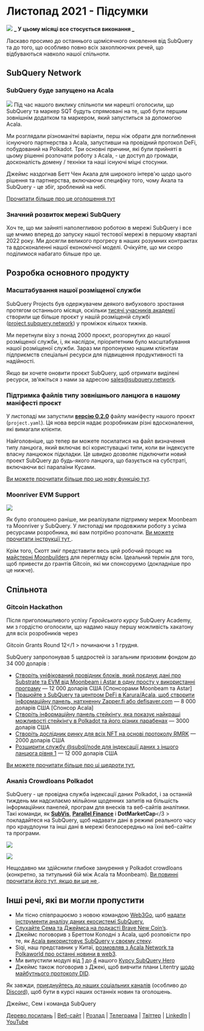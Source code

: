 # Листопад 2021 - Підсумки

![](https://miro.medium.com/max/1400/1*qzKzZnWY2ao3tiffwwugXQ.png) **_ У цьому місяці все стосується виконання _**

Ласкаво просимо до останнього щомісячного оновлення від SubQuery та до того, що особливо повно всіх захоплюючих речей, що відбуваються навколо нашої спільноти.

## SubQuery Network

### SubQuery буде запущено на Acala

![](https://miro.medium.com/max/600/0*SJ1TWt1sGwUWqvuI.gif) Під час нашого виклику спільноти ми нарешті оголосили, що SubQuery та маркер SQT будуть спрямовані на те, щоб бути першим зовнішнім додатком та маркером, який запуститься за допомогою Acala.

Ми розглядали різноманітні варіанти, перш ніж обрати для поглиблення існуючого партнерства з Acala, запустивши на провідний протокол DeFi, побудований на Polkadot. Три основні причини, які були прийняті в цьому рішенні розпочати роботу з Acala, - це доступ до громади, досконалість домену / техніки та наші існуючі міцні стосунки.

Джеймс наздогнав Бетт Чен Акала для широкого інтерв'ю щодо цього рішення та партнерства, включаючи специфіку того, чому Акала та SubQuery - це збіг, зроблений на небі.

[Прочитати більше про це оголошення тут](https://blog.subquery.network/blogs/20211125-subquery-network-acala.html)

### Значний розвиток мережі SubQuery

Хоч те, що ми зайняті наполегливою роботою в мережі SubQuery і все ще мчимо вперед до запуску нашої тестової мережі в першому кварталі 2022 року. Ми досягли великого прогресу в наших розумних контрактах та вдосконаленні нашої економічної моделі. Очікуйте, що ми скоро поділимося набагато більше про це.

## Розробка основного продукту

### Масштабування нашої розміщеної служби

SubQuery Projects був одержувачем деякого вибухового зростання протягом останнього місяця, оскільки [тисячі учасників академії](https://blog.subquery.network/blogs/20211018-subquery-launches-the-subquery-academy.html) створили ще більше проєкт у нашій розміщеній службі ([project.subquery.network](https://project.subquery.network/)) у проміжок кількох тижнів.

Ми перетнули віху з понад 2000 проєкт, розгорнутих до нашої розміщеної служби, і, як наслідок, пріоритетним було масштабування нашої розміщеної служби. Зараз ми пропонуємо нашим клієнтам підприємств спеціальні ресурси для підвищення продуктивності та надійності.

Якщо ви хочете оновити проєкт SubQuery, щоб отримати виділені ресурси, зв’яжіться з нами за адресою [sales@subquery.network](mailto:sales@subquery.network).

### Підтримка файлів типу зовнішнього ланцюга в нашому маніфесті проєкт

У листопаді ми запустили [**версію 0.2.0**](https://doc.subquery.network/create/manifest/) файлу маніфесту нашого проєкт (`project.yaml`). Ця нова версія надає розробникам різні вдосконалення, які вимагали клієнти.

Найголовніше, що тепер ви можете посилатися на файл визначення типу ланцюга, який включає всі користувацькі типи, коли ви індексуєте власну ланцюжок підкладки. Це швидко дозволяє підключити новий проект SubQuery до будь-якого ланцюга, що базується на субстраті, включаючи всі паралаїни Кусами.

[Ви можете прочитати більше про цю нову функцію тут](https://blog.subquery.network/blogs/20211105-november-technical-update.html#support-for-external-chain-type-files-in-project-manifest).

### Moonriver EVM Support

![](https://miro.medium.com/max/600/0*B27QVtvcR6nXA9ff.gif)

Як було оголошено раніше, ми реалізували підтримку мереж Moonbeam та Moonriver у SubQuery. У листопаді ми продовжили роботу з усіма ресурсами розробника, які вам потрібно розпочати. [ Ви можете прочитати інструкції тут ](https://blog.subquery.network/blogs/20211105-november-technical-update.html#moonbeam-evm-support).

Крім того, Скотт зміг представити весь цей робочий процес на [майстерні Moonbuilders](https://www.crowdcast.io/e/moonbuilders-ws/10) для перегляду всім. Ідеальний термін для того, щоб привести до грантів Gitcoin, які ми спонсоруємо (докладніше про це нижче).

## Спільнота

### Gitcoin Hackathon

Після приголомшливого успіху _Геройського курсу_ SubQuery Academy, ми з гордістю оголосили, що надамо нашу першу можливість хакатону для всіх розробників через

Gitcoin Grants Round 12</1 > починаючи з 1 грудня.</p> 

SubQuery запропонував 5 щедростей із загальним призовим фондом до 34 000 доларів :

- [Створіть уніфікований провідник блоків, який поєднує дані про Substrate та EVM від Moonbeam і Astar в одну просту у використанні програму](https://gitcoin.co/issue/subquery/grants/1) — 12 000 доларів США [Спонсорами Moonbeam та Astar]
- [Працюйте з SubQuery та центром DeFi в Karura/Acala, щоб створити інформаційну панель, натхненну Zapper.fi або defisaver.com](https://gitcoin.co/issue/subquery/grants/2) — 8 000 доларів США [Спонсор Acala]
- [Створіть інформаційну панель стейкінгу, яка показує найкращі можливості стейкінгу в Polkadot та його різних парабенах](https://gitcoin.co/issue/subquery/grants/3) — 3000 доларів США
- [Створіть дослідник ринку для всіх NFT на основі протоколу RMRK](https://gitcoin.co/issue/subquery/grants/4) — 2000 доларів США
- [Розширити службу @subql/node для індексації даних з іншого ланцюга рівня 1](https://gitcoin.co/issue/subquery/grants/5) — 12 000 доларів США

[Ви можете прочитати більше про ці щедроти тут.](https://blog.subquery.network/blogs/20211120-gitcoin12-hackathon.html)



### Аналіз Crowdloans Polkadot

SubQuery - це провідна служба індексації даних Polkadot, і за останній тиждень ми надсилаємо мільйони щоденних запитів на більшість інформаційних панелей, програм для внесків та веб-сайтів аналітики. Такі команди, як [**SubVis**](https://www.subvis.io/), [**Parallel Finance**](https://parallel.fi/) і **DotMarketCap**</3 > покладайтеся на SubQuery, щоб надавати дані в режимі реального часу про краудлоуни та інші дані в мережі безпосередньо на їхні веб-сайти та програми.</p> 

![](https://miro.medium.com/max/60/0*HfsoOwpat76ip6Jg?q=20)

![](https://miro.medium.com/max/700/0*HfsoOwpat76ip6Jg)

Нещодавно ми здійснили глибоке занурення у Polkadot crowdloans (конкретно, за титульний бій між Acala та Moonbeam). [ Ви повинні прочитати його тут, якщо ви ще не ](https://blog.subquery.network/blogs/20211124-polkadot-crowdloans.html).



## Інші речі, які ви могли пропустити

- Ми тісно співпрацюємо з новою командою [Web3Go](https://www.web3go.xyz/), щоб [надати інструменти аналізу даних екосистемі SubQuery.](https://blog.subquery.network/customer_announcements/20211110-web3go.html)
- [ Слухайте Сема та Джеймса на подкасті Brave New Coin’s](https://bravenewcoin.com/insights/podcasts/subquery-connecting-the-dots-on-polkadot).
- Джеймс поговорив з Бреттом Колодні з Acala, щоб розповісти про те, як [Acala використовує SubQuery у своєму стеку](https://www.youtube.com/watch?v=Wbxwj8K67Lw).
- Siqi, наш представник у Китаї, [розмовляв з Acala Network та Polkaworld про останні новини в web3](https://www.huoxing24.com/live/24313016).
- Ми випустили модулі від [1](https://doc.subquery.network/academy/herocourse/module1/) до [4](https://doc.subquery.network/academy/herocourse/module4/) нашого [Курсу SubQuery Hero](https://blog.subquery.network/blogs/20211018-subquery-launches-the-subquery-academy.html)
- Джеймс також поговорив з Джекі, щоб вивчити плани Litentry [щодо майбутнього протоколу DID](https://www.youtube.com/watch?v=Rqlpo9QIVyk).

Як завжди, [приєднуйтесь до наших соціальних каналів](https://linktr.ee/subquerynetwork) (особливо до [Discord](https://discord.com/invite/subquery)), щоб бути в курсі наших останніх новин та оголошень.

Джеймс, Сем і команда SubQuery

[Дерево посилань](https://linktr.ee/subquerynetwork) | [Веб-сайт](https://subquery.network/) | [Розлад](https://discord.com/invite/78zg8aBSMG) | [Телеграма](https://t.me/subquerynetwork) | [Твіттер](https://twitter.com/subquerynetwork) | [LinkedIn](https://www.linkedin.com/company/subquery) | [YouTube](https://www.youtube.com/channel/UCi1a6NUUjegcLHDFLr7CqLw)
